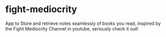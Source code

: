 # fight-mediocrity
App to Store and retrieve notes seamlessly of books you read, inspired by the Fight Mediocrity Channel in youtube, seriously check it out!
